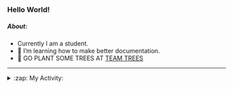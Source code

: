 ### Hello World!

##### About:
- Currently I am a student.
- 🌱 I’m learning how to make better documentation.
- 🌱 GO PLANT SOME TREES AT [TEAM TREES](https://teamtrees.org/)

---
<details>
  <summary>:zap: My Activity:</summary>
  
<!--START_SECTION:waka-->
![Code Time](http://img.shields.io/badge/Code%20Time-1%2C152%20hrs%2039%20mins-blue)

**I'm a Night 🦉** 

```text
🌞 Morning                1439 commits        ██░░░░░░░░░░░░░░░░░░░░░░░   09.24 % 
🌆 Daytime                5495 commits        █████████░░░░░░░░░░░░░░░░   35.29 % 
🌃 Evening                4500 commits        ███████░░░░░░░░░░░░░░░░░░   28.90 % 
🌙 Night                  4139 commits        ███████░░░░░░░░░░░░░░░░░░   26.58 % 
```
📅 **I'm Most Productive on Wednesday** 

```text
Monday                   2336 commits        ████░░░░░░░░░░░░░░░░░░░░░   15.00 % 
Tuesday                  2040 commits        ███░░░░░░░░░░░░░░░░░░░░░░   13.10 % 
Wednesday                3584 commits        ██████░░░░░░░░░░░░░░░░░░░   23.01 % 
Thursday                 1948 commits        ███░░░░░░░░░░░░░░░░░░░░░░   12.51 % 
Friday                   1528 commits        ██░░░░░░░░░░░░░░░░░░░░░░░   09.81 % 
Saturday                 1386 commits        ██░░░░░░░░░░░░░░░░░░░░░░░   08.90 % 
Sunday                   2751 commits        ████░░░░░░░░░░░░░░░░░░░░░   17.67 % 
```


📊 **This Week I Spent My Time On** 

```text
🔥 Editors: 
VS Code                  6 hrs 17 mins       █████████████████████████   100.00 % 

🐱‍💻 Projects: 
giveth-dapps-v2          3 hrs 48 mins       ███████████████░░░░░░░░░░   60.53 % 
praise                   2 hrs 28 mins       ██████████░░░░░░░░░░░░░░░   39.47 % 
```


 Last Updated on 14/07/2023 21:11:03 UTC
<!--END_SECTION:waka-->
</details>
